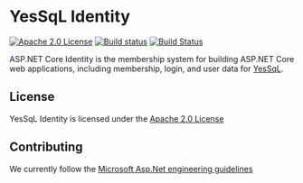 # YesSqL Identity
[![Apache 2.0 License](https://img.shields.io/badge/license-Apache_2.0-blue.svg)](LICENSE.txt)
[![Build status](https://ci.appveyor.com/api/projects/status/nx2gvu81sg33wasb/branch/dev?svg=true)](https://ci.appveyor.com/project/alexbocharov/yessql-identity/branch/dev)
[![Build Status](https://travis-ci.org/alexbocharov/YesSql-Identity.svg?branch=dev)](https://travis-ci.org/alexbocharov/YesSql-Identity)

ASP.NET Core Identity is the membership system for building ASP.NET Core web applications, including membership, login, and user data for [YesSqL](https://github.com/sebastienros/yessql). 

## License
YesSqL Identity is licensed under the [Apache 2.0 License](LICENSE)

## Contributing
We currently follow the [Microsoft Asp.Net engineering guidelines](https://github.com/aspnet/Home/wiki/Engineering-guidelines)